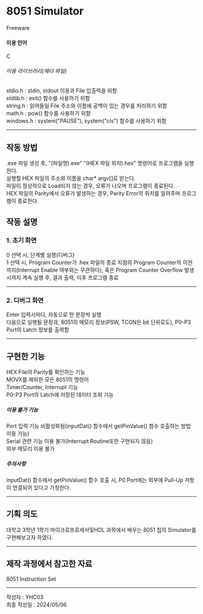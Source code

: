 # 8051 Simulator

Freeware  

#### 이용 언어
C

###### 이용 라이브러리(헤더 파일)
stdio.h : stdin, stdout 이용과 File 입출력을 위함  
stdlib.h : exit() 함수를 사용하기 위함  
string.h : 읽어들일 File 주소와 이름에 공백이 있는 경우를 처리하기 위함  
math.h : pow() 함수를 사용하기 위함  
windows.h : system("PAUSE"), system("cls") 함수를 사용하기 위함  

---
## 작동 방법
.exe 파일 생성 후, "(파일명).exe" "(HEX 파일 위치).hex" 명령어로 프로그램을 실행한다.  
실행할 HEX 파일의 주소와 이름을 char* argv[]로 받는다.  
파일이 정상적으로 Load되지 않는 경우, 오류가 나오며 프로그램이 종료된다.  
HEX 파일의 Parity에서 오류가 발생하는 경우, Parity Error의 위치를 알려주며 프로그램이 종료한다.  

## 작동 설명

### 1. 초기 화면
0 선택 시, 단계별 실행(디버그)  
1 선택 시, Program Counter가 .hex 파일의 종료 지점의 Program Counter의 이전 까지(Interrupt Enable 여부와는 무관하다), 혹은 Program Counter Overflow 발생시까지 계속 실행 후, 결과 출력, 이후 프로그램 종료  

---
### 2. 디버그 화면
Enter 입력시마다, 자동으로 한 문장씩 실행  
다음으로 실행될 문장과, 8051의 메모리 정보(PSW, TCON은 bit 단위로도), P0-P3 Port의 Latch 정보를 출력함  

---
## 구현한 기능
HEX File의 Parity를 확인하는 기능  
MOVX를 제외한 모든 8051의 명령어  
Timer/Counter, Interrupt 기능  
P0-P3 Port의 Latch에 저장된 데이터 조회 기능  

##### 이용 불가 기능
Port 입력 기능 비활성화됨(inputDat() 함수에서 getPinValue() 함수 호출하는 방법 이용 가능)  
Serial 관련 기능 이용 불가(Interrupt Routine또한 구현되지 않음)  
외부 메모리 이용 불가  

##### 주의사항
inputDat() 함수에서 getPinValue() 함수 호출 시, P0 Port에는 외부에 Pull-Up 저항이 연결되어 있다고 가정한다.  

---
## 기획 의도
대학교 3학년 1학기 마이크로프로세서및HDL 과목에서 배우는 8051 칩의 Simulator를 구현해보고자 하였다.  

---
## 제작 과정에서 참고한 자료
8051 Instruction Set  

---
작성자 : YHC03  
최종 작성일 : 2024/05/06  